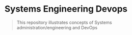 # Systems Engineering Devops
> This repository illustrates concepts of Systems administration/engineering and DevOps 
